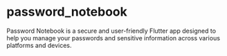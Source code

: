 # password_notebook
Password Notebook is a secure and user-friendly Flutter app designed to help you manage your passwords and sensitive information across various platforms and devices.
